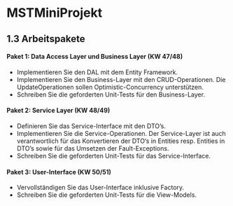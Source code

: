 # MSTMiniProjekt
## 1.3 Arbeitspakete
#### Paket 1: Data Access Layer und Business Layer (KW 47/48)
- Implementieren Sie den DAL mit dem Entity Framework.
- Implementieren Sie den Business-Layer mit den CRUD-Operationen. Die UpdateOperationen sollen Optimistic-Concurrency unterstützen.
- Schreiben Sie die geforderten Unit-Tests für den Business-Layer.
#### Paket 2: Service Layer (KW 48/49)
- Definieren Sie das Service-Interface mit den DTO’s.
- Implementieren Sie die Service-Operationen. Der Service-Layer ist auch verantwortlich
für das Konvertieren der DTO‘s in Entities resp. Entities in DTO’s sowie für das
Umsetzen der Fault-Exceptions.
- Schreiben Sie die geforderten Unit-Tests für das Service-Interface.
#### Paket 3: User-Interface (KW 50/51)
- Vervollständigen Sie das User-Interface inklusive Factory.
- Schreiben Sie die geforderten Unit-Tests für die View-Models.
